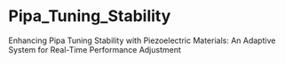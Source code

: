 # Pipa_Tuning_Stability
Enhancing Pipa Tuning Stability with Piezoelectric Materials: An Adaptive System for Real-Time Performance Adjustment
